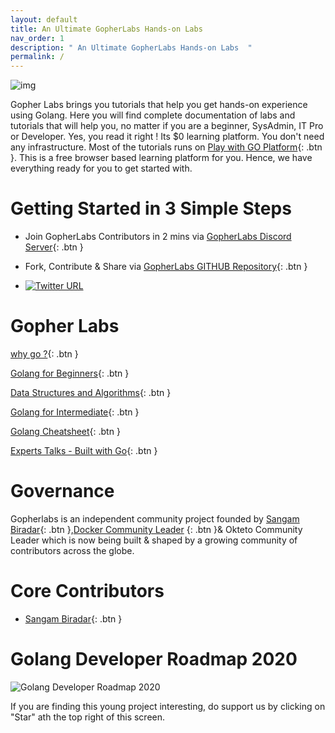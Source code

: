 ```yaml
---
layout: default
title: An Ultimate GopherLabs Hands-on Labs
nav_order: 1
description: " An Ultimate GopherLabs Hands-on Labs  "
permalink: /
---
```



![img](https://raw.githubusercontent.com/sangam14/GopherLabs/master/img_Beginners/Gophernew.png)



Gopher Labs brings you tutorials that help you get hands-on experience using Golang. Here you will find complete documentation of labs and tutorials that will help you, no matter if you are a beginner, SysAdmin, IT Pro or Developer.
Yes, you read it right ! Its $0 learning platform. You don't need any infrastructure. Most of the tutorials runs on [Play with GO Platform](https://play.golang.org){: .btn }. This is a free browser based learning platform for you. Hence, we have everything ready for you to get started with.


#  Getting Started in 3 Simple Steps

- Join GopherLabs Contributors in 2 mins via [GopherLabs Discord Server](https://discord.gg/S3GtFvT){: .btn }

- Fork, Contribute & Share via [GopherLabs GITHUB Repository](https://github.com/collabnix/gopherlabs){: .btn }

-  [![Twitter URL](https://img.shields.io/twitter/url/https/twitter.com/fold_left.svg?style=social&label=Follow%20%40BiradarSangam)](https://twitter.com/BiradarSangam)





# Gopher Labs

[why go ?](https://www.slideshare.net/sangambiradar370/welcome-to-gopherlabs-why-go-golang){: .btn }

[Golang for Beginners](https://gopherlabs.kubedaily.com/Beginners/readme.html){: .btn }

[Data Structures and Algorithms](https://gopherlabs.kubedaily.com/Data_Structures_Go/){: .btn }

[Golang for Intermediate](https://gopherlabs.kubedaily.com/Intermediate/){: .btn }

[Golang Cheatsheet](https://gopherlabs.kubedaily.com/Golang_Cheatsheet.html){: .btn }

[Experts Talks - Built with Go](https://gopherlabs.kubedaily.com/BuiltwithGo/redme.html){: .btn }

# Governance

Gopherlabs is an independent community project founded by [Sangam Biradar](https://github.com/sangam14){: .btn },[Docker Community Leader](https://twitter.com/BiradarSangam) {: .btn }& Okteto Community Leader which is now being built & shaped by a growing community of contributors across the globe.

# Core Contributors

- [Sangam Biradar](https://github.com/sangam14){: .btn }




# Golang Developer Roadmap 2020

 ![Golang Developer Roadmap 2020](https://raw.githubusercontent.com/sangam14/GopherLabs/master/img/golang-developer-roadmap.png)
 


If you are finding this young project interesting, do support us by clicking on "Star" ath the top right of this screen.




